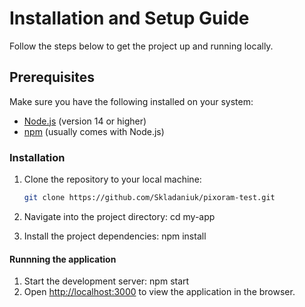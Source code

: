 # Installation and Setup Guide

Follow the steps below to get the project up and running locally.

## Prerequisites

Make sure you have the following installed on your system:

- [Node.js](https://nodejs.org/) (version 14 or higher)
- [npm](https://www.npmjs.com/) (usually comes with Node.js)

### Installation

1. Clone the repository to your local machine:

   ```bash
   git clone https://github.com/Skladaniuk/pixoram-test.git
   ```

2. Navigate into the project directory:
   cd my-app
3. Install the project dependencies:
   npm install

#### Runnning the application

1. Start the development server:
   npm start
2. Open [http://localhost:3000](http://localhost:3000) to view the application in the browser.
